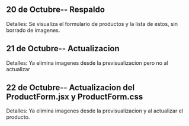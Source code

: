 ## 20 de Octubre-- Respaldo 
Detalles: Se visualiza el formulario de productos y la lista de estos, sin borrado de imagenes.

## 21 de Octubre-- Actualizacion 
Detalles: Ya elimina imagenes desde la previsualizacion pero no al actualizar


## 22 de Octubre-- Actualizacion del ProductForm.jsx y ProductForm.css
Detalles: Ya elimina imagenes desde la previsualizacion y al actualizar el producto.
